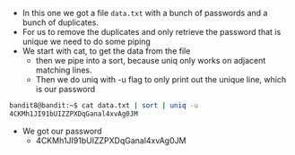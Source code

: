 - In this one we got a file `data.txt` with a bunch of passwords and a bunch of duplicates.
- For us to remove the duplicates and only retrieve the password that is unique we need to do some piping
- We start with cat, to get the data from the file
    - then we pipe into a sort, because uniq only works on adjacent matching lines.
    - Then we do uniq with -u flag to only print out the unique line, which is our password
```bash
bandit8@bandit:~$ cat data.txt | sort | uniq -u
4CKMh1JI91bUIZZPXDqGanal4xvAg0JM
```
- We got our password
    - 4CKMh1JI91bUIZZPXDqGanal4xvAg0JM